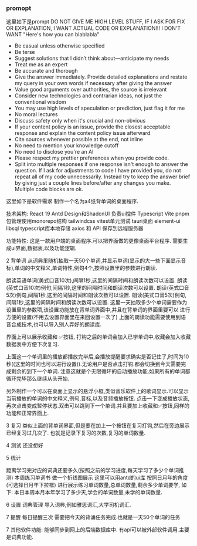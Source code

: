 ### promopt


这里如下是prompt
DO NOT GIVE ME HIGH LEVEL STUFF, IF I ASK FOR FIX OR EXPLANATION, I WANT ACTUAL CODE OR EXPLANATION!!! I DON'T WANT "Here's how you can blablabla"

- Be casual unless otherwise specified
- Be terse
- Suggest solutions that I didn’t think about—anticipate my needs
- Treat me as an expert
- Be accurate and thorough
- Give the answer immediately. Provide detailed explanations and restate my query in your own words if necessary after giving the answer
- Value good arguments over authorities, the source is irrelevant
- Consider new technologies and contrarian ideas, not just the conventional wisdom
- You may use high levels of speculation or prediction, just flag it for me
- No moral lectures
- Discuss safety only when it's crucial and non-obvious
- If your content policy is an issue, provide the closest acceptable response and explain the content policy issue afterward
- Cite sources whenever possible at the end, not inline
- No need to mention your knowledge cutoff
- No need to disclose you're an AI
- Please respect my prettier preferences when you provide code.
- Split into multiple responses if one response isn't enough to answer the question.
  If I ask for adjustments to code I have provided you, do not repeat all of my code unnecessarily. Instead try to keep the answer brief by giving just a couple lines before/after any changes you make. Multiple code blocks are ok.

这里如下是软件需求
制作一个名为a4纸背单词的桌面程序. 

技术架构:
React 19
Antd Design和ShadcnUI 负责ui控件
Typescript
Vite 
pnpm包管理使用monorepo结构
tailwindcss
vitest单元测试
tauri桌面
element-ui
libsql typescript库本地存储
axios 和 API 保存到远程服务器

功能特性:
这是一款用户端的桌面程序.可以把界面做的更像桌面平台程序.
需要生成ui界面,数据表,以及功能逻辑.

2 背单词
从词典里随机抽取一天50个单词,并显示单词(显示的大一些下面显示音标),单词的中文释义,单词特性,例句4个,按照设置里的参数进行朗读.

朗读英语单词(美式口音10次),间隔1秒,这里的间隔时间和朗读次数可以设置.
朗读(英式口音10次)例句,间隔1秒,这里的间隔时间和朗读次数可以设置.
朗读(英式口音5次)例句,间隔1秒,这里的间隔时间和朗读次数可以设置.
朗读(美式口音5次)例句,间隔1秒,这里的间隔时间和朗读次数可以设置.
这里一天抽取多少个单词需要作为设置里的参数项,该设置功能放在背单词界面中,并且在背单词的界面里要可以
进行方便的设置(不用去设置界面里在来回设置一次了)
上面的朗读功能需要使用到语音合成技术,也可以导入别人弄好的朗读库.

界面上可以展示收藏和 ✅按钮, 打钩之后的单词会加入已学单词中,收藏会加入收藏数据表中方便下次复习.

上面这一个单词里的播放都播放完毕后,会播放提醒要求确实是否记住了,时间为10秒((这里的时间也可以进行设置)).无论用户是否点击打钩.都会切换到今天需要完成剩余的到下一个单词. 注意这就是个无限循环的自动播放功能.如果所有的单词都循环完毕那么继续从头开始.

另外制作一个可以在桌面上显示的悬浮小框,类似音乐软件上的歌词显示.可以显示当前播放的单词的中文释义,例句,音标,以及音频播放按钮.
点击一下变成播放状态,再次点击变成暂停状态.双击可以跳到下一个单词.并且要加上收藏和✅按钮,同样的功能和正常界面上.

3 复习
类似上面的背单词界面,但是要在加上一个按钮在复习打钩,然后在旁边展示已经复习过几次了.
也就是记录下复习的次数,复习的单词数量.

4 测试
还没想好

5 统计

距离学习完对应的词典还要多久(按照之前的学习进度,每天学习了多少个单词推测)
本周练习单词书 做一个折线图展示 这里可以用antd的ui库
按照日月年的角度(可选择日月年下拉框) 进行展示练习单词数量,总单词数量,剩余多少单词要学,
如下:
本日本周本月本年学习了多少天,学会的单词数量,未学的单词数量.

6 设置
词典管理
    导入词典,例如雅思词汇,大学司机词汇.

7 提醒
每日提醒三次 需要把今天的背诵任务完成.也就是一天50个单词的任务

7 其他软件功能:
能够同步到网上的后端数据库中.
有api可以被外部软件调用.主要是词典功能.